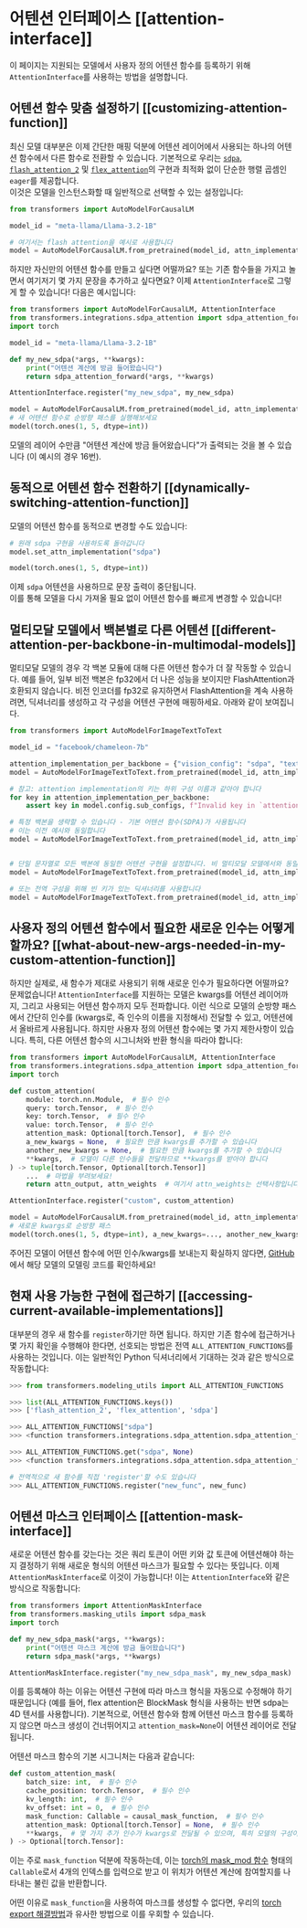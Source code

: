 <!--Copyright 2025 The HuggingFace Team. All rights reserved.

Licensed under the Apache License, Version 2.0 (the "License"); you may not use this file except in compliance with
the License. You may obtain a copy of the License at

http://www.apache.org/licenses/LICENSE-2.0

Unless required by applicable law or agreed to in writing, software distributed under the License is distributed on
an "AS IS" BASIS, WITHOUT WARRANTIES OR CONDITIONS OF ANY KIND, either express or implied. See the License for the

⚠️ Note that this file is in Markdown but contain specific syntax for our doc-builder (similar to MDX) that may not be
rendered properly in your Markdown viewer.

-->

# 어텐션 인터페이스 [[attention-interface]]

이 페이지는 지원되는 모델에서 사용자 정의 어텐션 함수를 등록하기 위해 `AttentionInterface`를 사용하는 방법을 설명합니다.

## 어텐션 함수 맞춤 설정하기 [[customizing-attention-function]]

최신 모델 대부분은 이제 간단한 매핑 덕분에 어텐션 레이어에서 사용되는 하나의 어텐션 함수에서 다른 함수로 전환할 수 있습니다.
기본적으로 우리는 [`sdpa`](https://pytorch.org/docs/stable/generated/torch.nn.functional.scaled_dot_product_attention.html),
[`flash_attention_2`](https://github.com/Dao-AILab/flash-attention) 및 [`flex_attention`](https://pytorch.org/docs/stable/nn.attention.flex_attention.html#module-torch.nn.attention.flex_attention)의 구현과
최적화 없이 단순한 행렬 곱셈인 `eager`를 제공합니다.  
이것은 모델을 인스턴스화할 때 일반적으로 선택할 수 있는 설정입니다:

```python
from transformers import AutoModelForCausalLM

model_id = "meta-llama/Llama-3.2-1B"

# 여기서는 flash attention을 예시로 사용합니다
model = AutoModelForCausalLM.from_pretrained(model_id, attn_implementation="flash_attention_2")
```

하지만 자신만의 어텐션 함수를 만들고 싶다면 어떨까요? 또는 기존 함수들을 가지고 놀면서 여기저기 몇 가지 문장을 추가하고 싶다면요? 이제 `AttentionInterface`로 그렇게 할 수 있습니다! 다음은 예시입니다:

```python
from transformers import AutoModelForCausalLM, AttentionInterface
from transformers.integrations.sdpa_attention import sdpa_attention_forward
import torch

model_id = "meta-llama/Llama-3.2-1B"

def my_new_sdpa(*args, **kwargs):
    print("어텐션 계산에 방금 들어왔습니다")
    return sdpa_attention_forward(*args, **kwargs)

AttentionInterface.register("my_new_sdpa", my_new_sdpa)

model = AutoModelForCausalLM.from_pretrained(model_id, attn_implementation="my_new_sdpa")
# 새 어텐션 함수로 순방향 패스를 실행해보세요
model(torch.ones(1, 5, dtype=int))
```

모델의 레이어 수만큼 "어텐션 계산에 방금 들어왔습니다"가 출력되는 것을 볼 수 있습니다 (이 예시의 경우 16번).

## 동적으로 어텐션 함수 전환하기 [[dynamically-switching-attention-function]]

모델의 어텐션 함수를 동적으로 변경할 수도 있습니다:

```python
# 원래 sdpa 구현을 사용하도록 돌아갑니다
model.set_attn_implementation("sdpa")

model(torch.ones(1, 5, dtype=int))
```

이제 `sdpa` 어텐션을 사용하므로 문장 출력이 중단됩니다.  
이를 통해 모델을 다시 가져올 필요 없이 어텐션 함수를 빠르게 변경할 수 있습니다!

## 멀티모달 모델에서 백본별로 다른 어텐션 [[different-attention-per-backbone-in-multimodal-models]]

멀티모달 모델의 경우 각 백본 모듈에 대해 다른 어텐션 함수가 더 잘 작동할 수 있습니다. 예를 들어, 일부 비전 백본은 fp32에서 더 나은 성능을 보이지만 FlashAttention과 호환되지 않습니다. 비전 인코더를 fp32로 유지하면서 FlashAttention을 계속 사용하려면, 딕셔너리를 생성하고 각 구성을 어텐션 구현에 매핑하세요. 아래와 같이 보여집니다.

```python
from transformers import AutoModelForImageTextToText

model_id = "facebook/chameleon-7b"

attention_implementation_per_backbone = {"vision_config": "sdpa", "text_config": "flash_attention_2"}
model = AutoModelForImageTextToText.from_pretrained(model_id, attn_implementation=attention_implementation_per_backbone)

# 참고: attention implementation의 키는 하위 구성 이름과 같아야 합니다
for key in attention_implementation_per_backbone:
    assert key in model.config.sub_configs, f"Invalid key in `attention_implementation`"

# 특정 백본을 생략할 수 있습니다 - 기본 어텐션 함수(SDPA)가 사용됩니다
# 이는 이전 예시와 동일합니다
model = AutoModelForImageTextToText.from_pretrained(model_id, attn_implementation={"text_config": "flash_attention_2"})


# 단일 문자열로 모든 백본에 동일한 어텐션 구현을 설정합니다. 비 멀티모달 모델에서와 동일합니다
model = AutoModelForImageTextToText.from_pretrained(model_id, attn_implementation="eager")

# 또는 전역 구성을 위해 빈 키가 있는 딕셔너리를 사용합니다
model = AutoModelForImageTextToText.from_pretrained(model_id, attn_implementation={"": "eager"})
```

## 사용자 정의 어텐션 함수에서 필요한 새로운 인수는 어떻게 할까요? [[what-about-new-args-needed-in-my-custom-attention-function]]

하지만 실제로, 새 함수가 제대로 사용되기 위해 새로운 인수가 필요하다면 어떨까요? 문제없습니다! `AttentionInterface`를 지원하는 모델은 kwargs를 어텐션 레이어까지, 그리고 사용되는 어텐션 함수까지 모두 전파합니다. 이런 식으로
모델의 순방향 패스에서 간단히 인수를 (kwargs로, 즉 인수의 이름을 지정해서) 전달할 수 있고, 어텐션에서 올바르게 사용됩니다. 하지만 사용자 정의 어텐션 함수에는 몇 가지 제한사항이 있습니다. 특히, 다른 어텐션 함수의 시그니처와 반환 형식을 따라야 합니다:

```python
from transformers import AutoModelForCausalLM, AttentionInterface
from transformers.integrations.sdpa_attention import sdpa_attention_forward
import torch

def custom_attention(
    module: torch.nn.Module,  # 필수 인수
    query: torch.Tensor,  # 필수 인수
    key: torch.Tensor,  # 필수 인수
    value: torch.Tensor,  # 필수 인수
    attention_mask: Optional[torch.Tensor],  # 필수 인수
    a_new_kwargs = None,  # 필요한 만큼 kwargs를 추가할 수 있습니다
    another_new_kwargs = None,  # 필요한 만큼 kwargs를 추가할 수 있습니다
    **kwargs,  # 모델이 다른 인수들을 전달하므로 **kwargs를 받아야 합니다
) -> tuple[torch.Tensor, Optional[torch.Tensor]]
    ...  # 마법을 부려보세요!
    return attn_output, attn_weights  # 여기서 attn_weights는 선택사항입니다

AttentionInterface.register("custom", custom_attention)

model = AutoModelForCausalLM.from_pretrained(model_id, attn_implementation="custom")
# 새로운 kwargs로 순방향 패스
model(torch.ones(1, 5, dtype=int), a_new_kwargs=..., another_new_kwargs=...)
```

주어진 모델이 어텐션 함수에 어떤 인수/kwargs를 보내는지 확실하지 않다면, [GitHub](https://github.com/huggingface/transformers/tree/main/src/transformers/models)에서 해당 모델의 모델링 코드를 확인하세요!

## 현재 사용 가능한 구현에 접근하기 [[accessing-current-available-implementations]]

대부분의 경우 새 함수를 `register`하기만 하면 됩니다. 하지만 기존 함수에 접근하거나
몇 가지 확인을 수행해야 한다면, 선호되는 방법은 전역 `ALL_ATTENTION_FUNCTIONS`를 사용하는 것입니다. 이는
일반적인 Python 딕셔너리에서 기대하는 것과 같은 방식으로 작동합니다:

```python
>>> from transformers.modeling_utils import ALL_ATTENTION_FUNCTIONS

>>> list(ALL_ATTENTION_FUNCTIONS.keys())
>>> ['flash_attention_2', 'flex_attention', 'sdpa']

>>> ALL_ATTENTION_FUNCTIONS["sdpa"]
>>> <function transformers.integrations.sdpa_attention.sdpa_attention_forward>

>>> ALL_ATTENTION_FUNCTIONS.get("sdpa", None)
>>> <function transformers.integrations.sdpa_attention.sdpa_attention_forward>

# 전역적으로 새 함수를 직접 'register'할 수도 있습니다
>>> ALL_ATTENTION_FUNCTIONS.register("new_func", new_func)
```

## 어텐션 마스크 인터페이스 [[attention-mask-interface]]

새로운 어텐션 함수를 갖는다는 것은 쿼리 토큰이 어떤 키와 값 토큰에 어텐션해야 하는지 결정하기 위해 새로운 형식의 어텐션 마스크가 필요할 수 있다는 뜻입니다. 이제 `AttentionMaskInterface`로 이것이 가능합니다! 이는
`AttentionInterface`와 같은 방식으로 작동합니다:

```python
from transformers import AttentionMaskInterface
from transformers.masking_utils import sdpa_mask
import torch

def my_new_sdpa_mask(*args, **kwargs):
    print("어텐션 마스크 계산에 방금 들어왔습니다")
    return sdpa_mask(*args, **kwargs)

AttentionMaskInterface.register("my_new_sdpa_mask", my_new_sdpa_mask)
```

이를 등록해야 하는 이유는 어텐션 구현에 따라 마스크 형식을 자동으로 수정해야 하기 때문입니다 (예를 들어, flex attention은 BlockMask 형식을 사용하는 반면 sdpa는 4D 텐서를 사용합니다).
기본적으로, 어텐션 함수와 함께 어텐션 마스크 함수를 등록하지 않으면 마스크 생성이 건너뛰어지고
`attention_mask=None`이 어텐션 레이어로 전달됩니다.

어텐션 마스크 함수의 기본 시그니처는 다음과 같습니다:

```python
def custom_attention_mask(
    batch_size: int,  # 필수 인수
    cache_position: torch.Tensor,  # 필수 인수
    kv_length: int,  # 필수 인수
    kv_offset: int = 0,  # 필수 인수
    mask_function: Callable = causal_mask_function,  # 필수 인수
    attention_mask: Optional[torch.Tensor] = None,  # 필수 인수
    **kwargs,  # 몇 가지 추가 인수가 kwargs로 전달될 수 있으며, 특히 모델의 구성이 항상 전달됩니다
) -> Optional[torch.Tensor]:
```

이는 주로 `mask_function` 덕분에 작동하는데, 이는 [torch의 mask_mod 함수](https://pytorch.org/blog/flexattention/) 형태의 `Callable`로서 4개의 인덱스를 입력으로 받고 이 위치가 어텐션 계산에 참여할지를 나타내는 불린 값을 반환합니다.

어떤 이유로 `mask_function`을 사용하여 마스크를 생성할 수 없다면, 우리의 [torch export 해결방법](https://github.com/huggingface/transformers/blob/main/src/transformers/integrations/executorch.py)과 유사한 방법으로 이를 우회할 수 있습니다.
